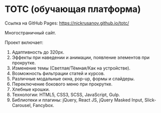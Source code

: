 # TOTC (обучающая платформа)

Ссылка на GitHub Pages: https://nickrusanov.github.io/totc/

Многостраничный сайт.

Проект включает:
1. Адаптивность до 320px.
2. Эффекты при наведении и анимации, появление элементов при прокрутке.
3. Изменение темы (Светлая/Тёмная/Как на устройстве).
4. Возможность фильтрации статей и курсов.
5. Различные модальные окна, pop-up, формы и слайдеры.
6. Переключение бокового меню при прокрутке.
7. Хлебные крошки.
8. Технологии: HTML5, CSS3, SCSS, JavaScript, Gulp.
9. Библиотеки и плагины: jQuery, React JS, jQuery Masked Input, Slick-Carousel, Fancybox.